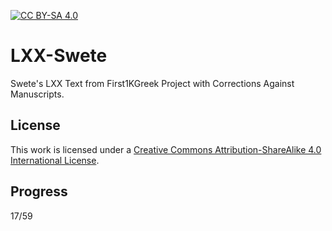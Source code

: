 [![CC BY-SA 4.0][cc-by-sa-image]][cc-by-sa]

[cc-by-sa]: http://creativecommons.org/licenses/by-sa/4.0/
[cc-by-sa-image]: https://licensebuttons.net/l/by-sa/4.0/88x31.png
[cc-by-sa-shield]: https://img.shields.io/badge/License-CC%20BY--SA%204.0-lightgrey.svg

# LXX-Swete
Swete's LXX Text from First1KGreek Project with Corrections Against Manuscripts.

## License

This work is licensed under a [Creative Commons Attribution-ShareAlike 4.0 International License](http://creativecommons.org/licenses/by-sa/4.0/).

## Progress
17/59 